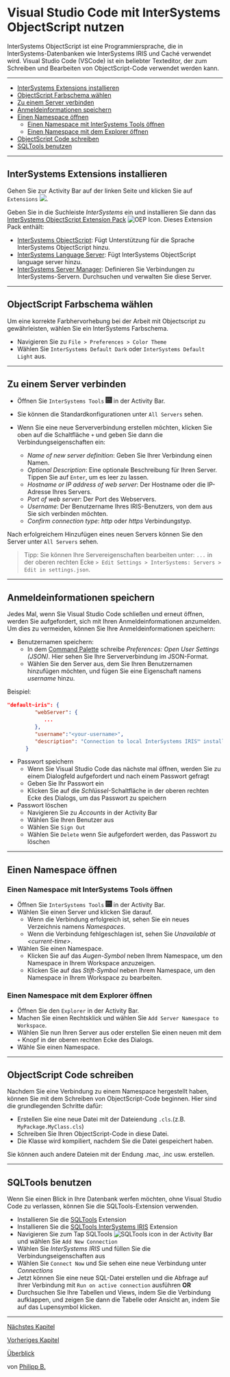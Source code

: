 # Visual Studio Code mit InterSystems ObjectScript nutzen

InterSystems ObjectScript ist eine Programmiersprache, die in InterSystems-Datenbanken wie InterSystems IRIS und Caché verwendet wird. Visual Studio Code (VSCode) ist ein beliebter Texteditor, der zum Schreiben und Bearbeiten von ObjectScript-Code verwendet werden kann.

---

* [InterSystems Extensions installieren](#intersystems-extensions-installieren)
* [ObjectScript Farbschema wählen](#objectscript-farbschema-wählen)
* [Zu einem Server verbinden](#zu-einem-server-verbinden)
* [Anmeldeinformationen speichern](#anmeldeinformationen-speichern)
* [Einen Namespace öffnen](#einen-namespace-öffnen)
  * [Einen Namespace mit InterSystems Tools öffnen](#einen-namespace-mit-intersystems-tools-öffnen)
  * [Einen Namespace mit dem Explorer öffnen](#einen-namespace-mit-dem-explorer-öffnen)
* [ObjectScript Code schreiben](#objectscript-code-schreiben)
* [SQLTools benutzen](#sqltools-benutzen)

---

## InterSystems Extensions installieren
Gehen Sie zur Activity Bar auf der linken Seite und klicken Sie auf `Extensions` <img src = "https://i0.wp.com/www.phdata.io/wp-content/uploads/2021/06/VSCode-Extension-Icon-.png" tile = "Extensions Icon" width = "3%"/>.

Geben Sie in die Suchleiste *InterSystems* ein und installieren Sie dann das [InterSystems ObjectScript Extension Pack](https://marketplace.visualstudio.com/items?itemName=intersystems-community.objectscript-pack) <img src = "https://intersystems-community.gallerycdn.vsassets.io/extensions/intersystems-community/objectscript-pack/1.0.3/1612388253024/Microsoft.VisualStudio.Services.Icons.Default" title = "OEP Icon" width = "3%"/>. Dieses Extension Pack enthält:

* [InterSystems ObjectScript](https://marketplace.visualstudio.com/items?itemName=intersystems-community.vscode-objectscript): Fügt Unterstützung für die Sprache InterSystems ObjectScript hinzu.
* [InterSystems Language Server](https://marketplace.visualstudio.com/items?itemName=intersystems.language-server): Fügt InterSystems ObjectScript language server hinzu.
* [InterSystems Server Manager](https://marketplace.visualstudio.com/items?itemName=intersystems-community.servermanager): Definieren Sie Verbindungen zu InterSystems-Servern. Durchsuchen und verwalten Sie diese Server.

---

## ObjectScript Farbschema wählen

Um eine korrekte Farbhervorhebung bei der Arbeit mit Objectscript zu gewährleisten, wählen Sie ein InterSystems Farbschema.

* Navigieren Sie zu `File > Preferences > Color Theme`
* Wählen Sie `InterSystems Default Dark` oder `InterSystems Default Light` aus.

---

## Zu einem Server verbinden

* Öffnen Sie `InterSystems Tools` <img src = "../imgs/InterSystemsToolsIcon.png" title = "InterSystemsToolsIcon" width = "3%"/> in der Activity Bar.
* Sie können die Standardkonfigurationen unter `All Servers` sehen.
* Wenn Sie eine neue Serververbindung erstellen möchten, klicken Sie oben auf die Schaltfläche `+` und geben Sie dann die Verbindungseigenschaften ein:

  * *Name of new server definition*: Geben Sie Ihrer Verbindung einen Namen.
  * *Optional Description*: Eine optionale Beschreibung für Ihren Server. Tippen Sie auf `Enter`, um es leer zu lassen.
  * *Hostname or IP address of web server*: Der Hostname oder die IP-Adresse Ihres Servers.
  * *Port of web server*: Der Port des Webservers.
  * *Username*: Der Benutzername Ihres IRIS-Benutzers, von dem aus Sie sich verbinden möchten.
  * *Confirm connection type*: *http* oder *https* Verbindungstyp.

Nach erfolgreichem Hinzufügen eines neuen Servers können Sie den Server unter `All Servers` sehen.

> Tipp: Sie können Ihre Servereigenschaften bearbeiten unter: `...` in der oberen rechten Ecke `> Edit Settings > InterSystems: Servers > Edit in settings.json`.

---

## Anmeldeinformationen speichern

Jedes Mal, wenn Sie Visual Studio Code schließen und erneut öffnen, werden Sie aufgefordert, sich mit Ihren Anmeldeinformationen anzumelden. Um dies zu vermeiden, können Sie Ihre Anmeldeinformationen speichern:

* Benutzernamen speichern:
  * In dem [Command Palette](KeyboardShortcuts.md#command-palette) schreibe *Preferences: Open User Settings (JSON)*. Hier sehen Sie Ihre Serververbindung im JSON-Format.
  * Wählen Sie den Server aus, dem Sie Ihren Benutzernamen hinzufügen möchten, und fügen Sie eine Eigenschaft namens *username* hinzu.

Beispiel:

````json
"default~iris": {
         "webServer": {
            ...
         },
         "username":"<your-username>",
         "description": "Connection to local InterSystems IRIS™ installed with default settings."
      }
````

* Passwort speichern
  * Wenn Sie Visual Studio Code das nächste mal öffnen, werden Sie zu einem Dialogfeld aufgefordert und nach einem Passwort gefragt
  * Geben Sie Ihr Passwort ein
  * Klicken Sie auf die *Schlüssel*-Schaltfläche in der oberen rechten Ecke des Dialogs, um das Passwort zu speichern
* Passwort löschen
  * Navigieren Sie zu *Accounts* in der Activity Bar
  * Wählen Sie Ihren Benutzer aus
  * Wählen Sie `Sign Out`
  * Wählen Sie `Delete` wenn Sie aufgefordert werden, das Passwort zu löschen

---

## Einen Namespace öffnen

### Einen Namespace mit InterSystems Tools öffnen

* Öffnen Sie `InterSystems Tools` <img src = "../imgs/InterSystemsToolsIcon.png" title = "InterSystemsToolsIcon" width = "3%"/> in der Activity Bar.
* Wählen Sie einen Server und klicken Sie darauf.
  * Wenn die Verbindung erfolgreich ist, sehen Sie ein neues Verzeichnis namens *Namespaces*.
  * Wenn die Verbindung fehlgeschlagen ist, sehen Sie *Unavailable at \<current-time\>*.
* Wählen Sie einen Namespace.
  * Klicken Sie auf das *Augen-Symbol* neben Ihrem Namespace, um den Namespace in Ihrem Workspace anzuzeigen.
  * Klicken Sie auf das *Stift-Symbol* neben Ihrem Namespace, um den Namespace in Ihrem Workspace zu bearbeiten.

### Einen Namespace mit dem Explorer öffnen

* Öffnen Sie den `Explorer` in der Activity Bar.
* Machen Sie einen Rechtsklick und wählen Sie `Add Server Namespace to Workspace`.
* Wählen Sie nun Ihren Server aus oder erstellen Sie einen neuen mit dem `+` Knopf in der oberen rechten Ecke des Dialogs.
* Wähle Sie einen Namespace.

---

## ObjectScript Code schreiben

Nachdem Sie eine Verbindung zu einem Namespace hergestellt haben, können Sie mit dem Schreiben von ObjectScript-Code beginnen. Hier sind die grundlegenden Schritte dafür:

* Erstellen Sie eine neue Datei mit der Dateiendung `.cls`.(z.B.  `MyPackage.MyClass.cls`)
* Schreiben Sie Ihren ObjectScript-Code in diese Datei.
* Die Klasse wird kompiliert, nachdem Sie die Datei gespeichert haben.

Sie können auch andere Dateien mit der Endung .mac, .inc usw. erstellen.

---

## SQLTools benutzen

Wenn Sie einen Blick in Ihre Datenbank werfen möchten, ohne Visual Studio Code zu verlassen, können Sie die SQLTools-Extension verwenden.

* Installieren Sie die [SQLTools](https://marketplace.visualstudio.com/items?itemName=mtxr.sqltools) Extension
* Installieren Sie die [SQLTools InterSystems IRIS](https://marketplace.visualstudio.com/items?itemName=intersystems-community.sqltools-intersystems-driver) Extension
* Navigieren Sie zum Tap SQLTools <img src ="https://raw.githubusercontent.com/intersystems-community/sqltools-intersystems-driver/master/docs/assets/img/activitybar.png" title = "SQLTools icon"> in der Activity Bar und wählen Sie `Add New Connection`
* Wählen Sie *InterSystems IRIS* und füllen Sie die Verbindungseigenschaften aus
* Wählen Sie `Connect Now` und Sie sehen eine neue Verbindung unter *Connections*
* Jetzt können Sie eine neue SQL-Datei erstellen und die Abfrage auf Ihrer Verbindung mit `Run on active connection` ausführen
**OR**
* Durchsuchen Sie Ihre Tabellen und Views, indem Sie die Verbindung aufklappen, und zeigen Sie dann die Tabelle oder Ansicht an, indem Sie auf das Lupensymbol klicken.

---

[Nächstes Kapitel](TipsForVsCode.md)

[Vorheriges Kapitel](GettingStartedWithVSCode.md)

[Überblick](../README.md)

von [Philipp B.](https://github.com/phil1436)
